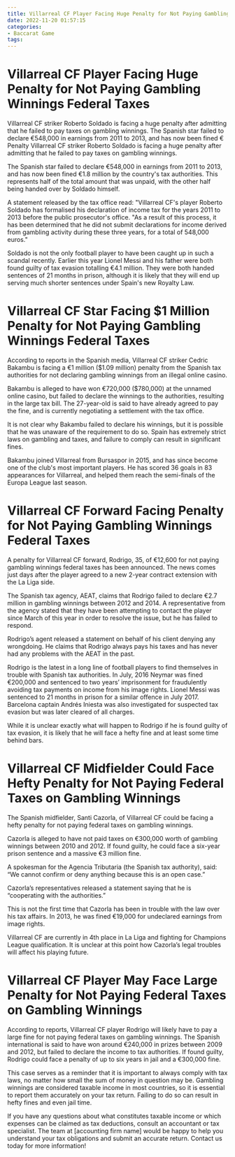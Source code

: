 ```yaml
---
title: Villarreal CF Player Facing Huge Penalty for Not Paying Gambling Winnings Federal Taxes
date: 2022-11-20 01:57:15
categories:
- Baccarat Game
tags:
---
```



#  Villarreal CF Player Facing Huge Penalty for Not Paying Gambling Winnings Federal Taxes

Villarreal CF striker Roberto Soldado is facing a huge penalty after admitting that he failed to pay taxes on gambling winnings. The Spanish star failed to declare €548,000 in earnings from 2011 to 2013, and has now been fined € Penalty Villarreal CF striker Roberto Soldado is facing a huge penalty after admitting that he failed to pay taxes on gambling winnings.

The Spanish star failed to declare €548,000 in earnings from 2011 to 2013, and has now been fined €1.8 million by the country's tax authorities. This represents half of the total amount that was unpaid, with the other half being handed over by Soldado himself.

A statement released by the tax office read: "Villarreal CF's player Roberto Soldado has formalised his declaration of income tax for the years 2011 to 2013 before the public prosecutor's office. "As a result of this process, it has been determined that he did not submit declarations for income derived from gambling activity during these three years, for a total of 548,000 euros."

Soldado is not the only football player to have been caught up in such a scandal recently. Earlier this year Lionel Messi and his father were both found guilty of tax evasion totalling €4.1 million. They were both handed sentences of 21 months in prison, although it is likely that they will end up serving much shorter sentences under Spain's new Royalty Law.

#  Villarreal CF Star Facing $1 Million Penalty for Not Paying Gambling Winnings Federal Taxes

According to reports in the Spanish media, Villarreal CF striker Cedric Bakambu is facing a €1 million ($1.09 million) penalty from the Spanish tax authorities for not declaring gambling winnings from an illegal online casino.

Bakambu is alleged to have won €720,000 ($780,000) at the unnamed online casino, but failed to declare the winnings to the authorities, resulting in the large tax bill. The 27-year-old is said to have already agreed to pay the fine, and is currently negotiating a settlement with the tax office.

It is not clear why Bakambu failed to declare his winnings, but it is possible that he was unaware of the requirement to do so. Spain has extremely strict laws on gambling and taxes, and failure to comply can result in significant fines.

Bakambu joined Villarreal from Bursaspor in 2015, and has since become one of the club's most important players. He has scored 36 goals in 83 appearances for Villarreal, and helped them reach the semi-finals of the Europa League last season.

#  Villarreal CF Forward Facing Penalty for Not Paying Gambling Winnings Federal Taxes

A penalty for Villarreal CF forward, Rodrigo, 35, of €12,600 for not paying gambling winnings federal taxes has been announced. The news comes just days after the player agreed to a new 2-year contract extension with the La Liga side.

The Spanish tax agency, AEAT, claims that Rodrigo failed to declare €2.7 million in gambling winnings between 2012 and 2014. A representative from the agency stated that they have been attempting to contact the player since March of this year in order to resolve the issue, but he has failed to respond.

Rodrigo’s agent released a statement on behalf of his client denying any wrongdoing. He claims that Rodrigo always pays his taxes and has never had any problems with the AEAT in the past.

Rodrigo is the latest in a long line of football players to find themselves in trouble with Spanish tax authorities. In July, 2016 Neymar was fined €200,000 and sentenced to two years’ imprisonment for fraudulently avoiding tax payments on income from his image rights. Lionel Messi was sentenced to 21 months in prison for a similar offence in July 2017. Barcelona captain Andrés Iniesta was also investigated for suspected tax evasion but was later cleared of all charges.

While it is unclear exactly what will happen to Rodrigo if he is found guilty of tax evasion, it is likely that he will face a hefty fine and at least some time behind bars.

#  Villarreal CF Midfielder Could Face Hefty Penalty for Not Paying Federal Taxes on Gambling Winnings

The Spanish midfielder, Santi Cazorla, of Villarreal CF could be facing a hefty penalty for not paying federal taxes on gambling winnings.

Cazorla is alleged to have not paid taxes on €300,000 worth of gambling winnings between 2010 and 2012. If found guilty, he could face a six-year prison sentence and a massive €3 million fine.

A spokesman for the Agencia Tributaria (the Spanish tax authority), said: “We cannot confirm or deny anything because this is an open case.”

Cazorla’s representatives released a statement saying that he is “cooperating with the authorities.”

This is not the first time that Cazorla has been in trouble with the law over his tax affairs. In 2013, he was fined €19,000 for undeclared earnings from image rights.

Villarreal CF are currently in 4th place in La Liga and fighting for Champions League qualification. It is unclear at this point how Cazorla’s legal troubles will affect his playing future.

#  Villarreal CF Player May Face Large Penalty for Not Paying Federal Taxes on Gambling Winnings

According to reports, Villarreal CF player Rodrigo will likely have to pay a large fine for not paying federal taxes on gambling winnings. The Spanish international is said to have won around €240,000 in prizes between 2009 and 2012, but failed to declare the income to tax authorities. If found guilty, Rodrigo could face a penalty of up to six years in jail and a €300,000 fine.

This case serves as a reminder that it is important to always comply with tax laws, no matter how small the sum of money in question may be. Gambling winnings are considered taxable income in most countries, so it is essential to report them accurately on your tax return. Failing to do so can result in hefty fines and even jail time.

If you have any questions about what constitutes taxable income or which expenses can be claimed as tax deductions, consult an accountant or tax specialist. The team at [accounting firm name] would be happy to help you understand your tax obligations and submit an accurate return. Contact us today for more information!